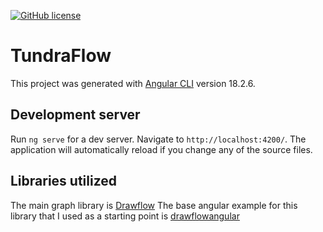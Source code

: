 [![GitHub license](https://img.shields.io/github/license/LifelongTundra/TundraFlow)](https://github.com/LifelongTundra/TundraFlow/blob/master/LISCENSE)
# TundraFlow

This project was generated with [Angular CLI](https://github.com/angular/angular-cli) version 18.2.6.

## Development server

Run `ng serve` for a dev server. Navigate to `http://localhost:4200/`. The application will automatically reload if you change any of the source files.

## Libraries utilized

The main graph library is [Drawflow](https://github.com/jerosoler/Drawflow)
The base angular example for this library that I used as a starting point is [drawflowangular](https://github.com/lucasguarasp/drawflowangular)
